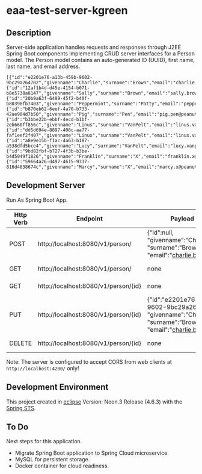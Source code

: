 # eaa-test-server-kgreen

## Description

Server-side application handles requests and responses through J2EE Spring Boot components implementing CRUD server interfaces for a Person model. The Person model contains an auto-generated ID (UUID), first name, last name, and email address.

```
[{"id":"e2201e76-a13b-459b-9602-9bc29a264702","givenname":"Charlie","surname":"Brown","email":"charlie.brown@peanuts.org"},
{"id":"12af1b4d-d45e-4154-b071-b8e5738a8147","givenname":"Sally","surname":"Brown","email":"sally.brown@peanuts.org"},
{"id":"20b9a63f-6499-45f2-b40f-b80398fb7403","givenname":"Peppermint","surname":"Patty","email":"peppermint.patty@peanuts.org"},
{"id":"b870eb62-6eef-4a70-b733-42ae904d7b50","givenname":"Pig","surname":"Pen","email":"pig.pen@peanuts.org"},
{"id":"b3bbe22b-ebbf-4ecd-b1bf-2eb660ff856c","givenname":"Linus","surname":"VanPelt","email":"linus.vanpelt@peanuts.org"},
{"id":"dd5d694e-8897-406c-aa77-faf1eef2f407","givenname":"Linux","surname":"VanPelt","email":"linux.vanpelt@peanuts.org"},
{"id":"a8e9e15b-f1ac-4a63-b187-a538dfd5bce4","givenname":"Lucy","surname":"VanPelt","email":"lucy.vanpelt@peanuts.org"},
{"id":"9bd82fbf-b727-4f3b-b3be-b4d5949f1826","givenname":"Franklin","surname":"X","email":"franklin.x@peanuts.org"},
{"id":"59664a26-d497-4615-9337-816d4838674c","givenname":"Marcy","surname":"X","email":"marcy.x@peanuts.org"}]
```

## Development Server

Run As Spring Boot App.

Http Verb | Endpoint | Payload Data (JSON) | Result
--- | --- | --- | --- |
POST | http://localhost:8080/v1/person/ | {"id":null,<br/>"givenname":"Charlie",<br/>"surname":"Brown",<br/>"email":"charlie.brown@peanuts.org"} |  Create One
GET | http://localhost:8080/v1/person/ | none | Read All
GET | http://localhost:8080/v1/person/{id} | none | Read One
PUT	 | http://localhost:8080/v1/person/{id} | {"id":"e2201e76-a13b-459b-9602-9bc29a264702",<br/>"givenname":"Charlie",<br/>"surname":"Brown",<br/>"email":"charlie.brown@peanuts.org"} |  Update One
DELETE | http://localhost:8080/v1/person/{id} | none | Delete One

Note: The server is configured to accept CORS from web clients at `http://localhost:4200/` only!

## Development Environment

This project created in [eclipse](https://www.eclipse.org/downloads/packages/release/neon/3/eclipse-ide-java-ee-developers) Version: Neon.3 Release (4.6.3) with the [Spring STS](https://marketplace.eclipse.org/content/spring-tools-aka-spring-ide-and-spring-tool-suite).

## To Do

Next steps for this application.

* Migrate Spring Boot application to Spring Cloud microservice.
* MySQL for persistent storage.
* Docker container for cloud readiness.

